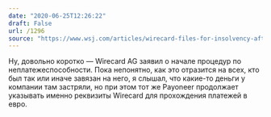 ```yaml
---
date: "2020-06-25T12:26:22"
draft: False
url: /1296
source: "https://www.wsj.com/articles/wirecard-files-for-insolvency-after-revealing-accounting-hole-11593075223?mod=hp_lead_pos3"
---
```


Ну, довольно коротко — Wirecard AG заявил о начале процедур по неплатежеспособности. Пока непонятно, как это отразится на всех, кто был так или иначе завязан на него, я слышал, что какие-то деньги у компании там застряли, но при этом тот же Payoneer продолжает указывать именно реквизиты Wirecard для прохождения платежей в евро.
